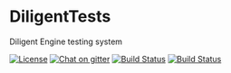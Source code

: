 # DiligentTests
Diligent Engine testing system

[![License](https://img.shields.io/badge/License-Apache%202.0-blue.svg)](License.txt)
[![Chat on gitter](https://badges.gitter.im/gitterHQ/gitter.png)](https://gitter.im/diligent-engine)
[![Build Status](https://ci.appveyor.com/api/projects/status/github/DiligentGraphics/DiligentTests?svg=true)](https://ci.appveyor.com/project/DiligentGraphics/DiligentTests)
[![Build Status](https://travis-ci.org/DiligentGraphics/DiligentTests.svg?branch=master)](https://travis-ci.org/DiligentGraphics/DiligentTests)
